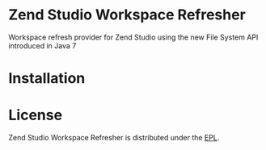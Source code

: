 Zend Studio Workspace Refresher
==========================

Workspace refresh provider for Zend Studio using the new File System API introduced in Java 7

# Installation

# License

Zend Studio Workspace Refresher is distributed under the [EPL](https://www.eclipse.org/legal/epl-v10.html).
